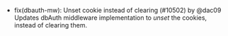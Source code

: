 - fix(dbauth-mw): Unset cookie instead of clearing (#10502) by @dac09
  Updates dbAuth middleware implementation to _unset_ the cookies, instead of clearing them.
